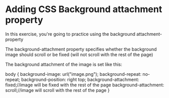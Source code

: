 # Adding CSS Background attachment property
In this exercise, you're going to practice using the background attachment-property

The background-attachment property specifies whether the background image should scroll or be fixed (will not scroll with the rest of the page)

The background attachment of the image is set like this:

body {
  background-image: url("image.png");
  background-repeat: no-repeat;
  background-position: right top;
  background-attachment: fixed;//image will be fixed with the rest of the page
  background-attachment: scroll;//image will scroll with the rest of the page
}